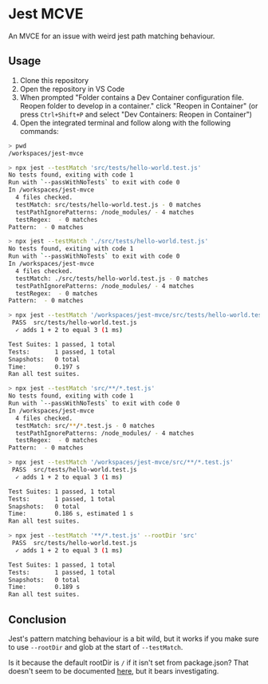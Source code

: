 # Jest MCVE

An MVCE for an issue with weird jest path matching behaviour.

## Usage

1. Clone this repository
2. Open the repository in VS Code
3. When prompted "Folder contains a Dev Container configuration file. Reopen folder to develop in a container." click "Reopen in Container" (or press `Ctrl+Shift+P` and select "Dev Containers: Reopen in Container")
4. Open the integrated terminal and follow along with the following commands:

```bash
> pwd
/workspaces/jest-mvce

> npx jest --testMatch 'src/tests/hello-world.test.js'
No tests found, exiting with code 1
Run with `--passWithNoTests` to exit with code 0
In /workspaces/jest-mvce
  4 files checked.
  testMatch: src/tests/hello-world.test.js - 0 matches
  testPathIgnorePatterns: /node_modules/ - 4 matches
  testRegex:  - 0 matches
Pattern:  - 0 matches

> npx jest --testMatch './src/tests/hello-world.test.js'
No tests found, exiting with code 1
Run with `--passWithNoTests` to exit with code 0
In /workspaces/jest-mvce
  4 files checked.
  testMatch: ./src/tests/hello-world.test.js - 0 matches
  testPathIgnorePatterns: /node_modules/ - 4 matches
  testRegex:  - 0 matches
Pattern:  - 0 matches

> npx jest --testMatch '/workspaces/jest-mvce/src/tests/hello-world.test.js'
 PASS  src/tests/hello-world.test.js
  ✓ adds 1 + 2 to equal 3 (1 ms)

Test Suites: 1 passed, 1 total
Tests:       1 passed, 1 total
Snapshots:   0 total
Time:        0.197 s
Ran all test suites.

> npx jest --testMatch 'src/**/*.test.js'
No tests found, exiting with code 1
Run with `--passWithNoTests` to exit with code 0
In /workspaces/jest-mvce
  4 files checked.
  testMatch: src/**/*.test.js - 0 matches
  testPathIgnorePatterns: /node_modules/ - 4 matches
  testRegex:  - 0 matches
Pattern:  - 0 matches

> npx jest --testMatch '/workspaces/jest-mvce/src/**/*.test.js'
 PASS  src/tests/hello-world.test.js
  ✓ adds 1 + 2 to equal 3 (1 ms)

Test Suites: 1 passed, 1 total
Tests:       1 passed, 1 total
Snapshots:   0 total
Time:        0.186 s, estimated 1 s
Ran all test suites.

> npx jest --testMatch '**/*.test.js' --rootDir 'src'
 PASS  src/tests/hello-world.test.js
  ✓ adds 1 + 2 to equal 3 (1 ms)

Test Suites: 1 passed, 1 total
Tests:       1 passed, 1 total
Snapshots:   0 total
Time:        0.189 s
Ran all test suites.
```

## Conclusion

Jest's pattern matching behaviour is a bit wild, but it works if you make sure to use `--rootDir` and glob at the start of `--testMatch`.

Is it because the default rootDir is `/` if it isn't set from package.json? That doesn't seem to be documented [here](https://jestjs.io/docs/configuration#rootdir-string), but it bears investigating.
